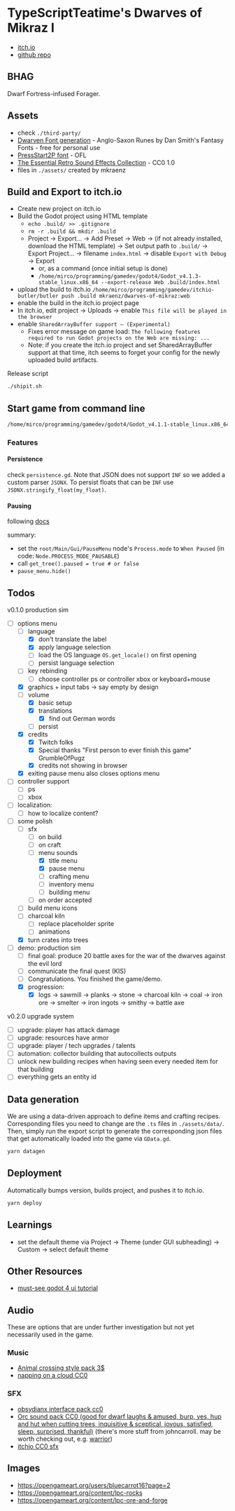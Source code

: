 # TypeScriptTeatime's Dwarves of Mikraz I

- [itch.io](https://mkraenz.itch.io/dwarves-of-mikraz)
- [github repo](https://github.com/mkraenz/dwarves-of-mikraz-1)

## BHAG

Dwarf Fortress-infused Forager.

## Assets

- check `./third-party/`
- [Dwarven Font generation](https://www.fontspace.com/category/dwarven) - Anglo-Saxon Runes by Dan Smith's Fantasy Fonts - free for personal use
- [PressStart2P font](https://fonts.google.com/specimen/Press+Start+2P) - OFL
- [The Essential Retro Sound Effects Collection](https://opengameart.org/content/512-sound-effects-8-bit-style) - CC0 1.0
- files in `./assets/` created by mkraenz

## Build and Export to itch.io

- Create new project on itch.io
- Build the Godot project using HTML template
  - `echo .build/ >> .gitignore`
  - `rm -r .build && mkdir .build`
  - Project -> Export... -> Add Preset -> Web -> (if not already installed, download the HTML template) -> Set output path to `.build/` -> Export Project... -> filename `index.html` -> disable `Export with Debug` -> Export
    - or, as a command (once initial setup is done)
    - `/home/mirco/programming/gamedev/godot4/Godot_v4.1.3-stable_linux.x86_64 --export-release Web .build/index.html`
- upload the build to itch.io `/home/mirco/programming/gamedev/itchio-butler/butler push .build mkraenz/dwarves-of-mikraz:web`
- enable the build in the itch.io project page
- In itch.io, edit project -> Uploads -> enable `This file will be played in the browser`
- enable `SharedArrayBuffer support — (Experimental)`
  - Fixes error message on game load: `The following features required to run Godot projects on the Web are missing: ...`
  - Note: if you create the itch.io project and set SharedArrayBuffer support at that time, itch seems to forget your config for the newly uploaded build artifacts.

Release script

```sh
./shipit.sh
```

## Start game from command line

```sh
/home/mirco/programming/gamedev/godot4/Godot_v4.1.1-stable_linux.x86_64 .
```

### Features

#### Persistence

check `persistence.gd`. Note that JSON does not support `INF` so we added a custom parser `JSONX`. To persist floats that can be `INF` use `JSONX.stringify_float(my_float)`.

#### Pausing

following [docs](https://docs.godotengine.org/en/stable/tutorials/scripting/pausing_games.html)

summary:

- set the `root/Main/Gui/PauseMenu` node's `Process.mode` to `When Paused` (in code: `Node.PROCESS_MODE_PAUSABLE`)
- call `get_tree().paused = true # or false`
- `pause_menu.hide()`

## Todos

v0.1.0 production sim

- [ ] options menu
  - [ ] language
    - [x] don't translate the label
    - [x] apply language selection
    - [ ] load the OS language `OS.get_locale()` on first opening
    - [ ] persist language selection
  - [ ] key rebinding
    - [ ] choose controller ps or controller xbox or keyboard+mouse
  - [x] graphics + input tabs -> say empty by design
  - [ ] volume
    - [x] basic setup
    - [x] translations
      - [x] find out German words
    - [ ] persist
  - [x] credits
    - [x] Twitch folks
    - [x] Special thanks "First person to ever finish this game" GrumbleOfPugz
    - [x] credits not showing in browser
  - [x] exiting pause menu also closes options menu
- [ ] controller support
  - [ ] ps
  - [ ] xbox
- [ ] localization:
  - [ ] how to localize content?
- [ ] some polish
  - [ ] sfx
    - [ ] on build
    - [ ] on craft
    - [ ] menu sounds
      - [x] title menu
      - [x] pause menu
      - [ ] crafting menu
      - [ ] inventory menu
      - [ ] building menu
    - [ ] on order accepted
  - [ ] build menu icons
  - [ ] charcoal kiln
    - [ ] replace placeholder sprite
    - [ ] animations
  - [x] turn crates into trees
- [ ] demo: production sim
  - [ ] final goal: produce 20 battle axes for the war of the dwarves against the evil lord
  - [ ] communicate the final quest (KIS)
  - [ ] Congratulations. You finished the game/demo.
  - [x] progression:
    - [x] logs -> sawmill -> planks -> stone -> charcoal kiln -> coal -> iron ore -> smelter -> iron ingots -> smithy -> battle axe

v0.2.0 upgrade system

- [ ] upgrade: player has attack damage
- [ ] upgrade: resources have armor
- [ ] upgrade: player / tech upgrades / talents
- [ ] automation: collector building that autocollects outputs
- [ ] unlock new building recipes when having seen every needed item for that building
- [ ] everything gets an entity id

## Data generation

We are using a data-driven approach to define items and crafting recipes. Corresponding files you need to change are the `.ts` files in `./assets/data/`. Then, simply run the export script to generate the corresponding json files that get automatically loaded into the game via `GData.gd`.

```sh
yarn datagen
```

## Deployment

Automatically bumps version, builds project, and pushes it to itch.io.

```sh
yarn deploy
```

## Learnings

- set the default theme via Project -> Theme (under GUI subheading) -> Custom -> select default theme

## Other Resources

- [must-see godot 4 ui tutorial](https://www.youtube.com/watch?v=1_OFJLyqlXI)

## Audio

These are options that are under further investigation but not yet necessarily used in the game.

### Music

- [Animal crossing style pack 3$](https://alexcook.itch.io/relaxing-pack)
- [napping on a cloud CC0](https://opengameart.org/content/napping-on-a-cloud)

### SFX

- [obsydianx interface pack cc0](https://obsydianx.itch.io/interface-sfx-pack-1)
- [Orc sound pack CC0 (good for dwarf laughs & amused, burp, yes, hup and hut when cutting trees, inquisitive & sceptical, joyous, satisfied, sleep, surprised, thankful)](https://johncarroll.itch.io/orc-voice-pack) (there's more stuff from johncarroll. may be worth checking out, e.g. [warrior](https://johncarroll.itch.io/warrior-voice-pack))
- [itchio CC0 sfx](https://itch.io/game-assets/assets-cc0/tag-sound-effects)

## Images

- <https://opengameart.org/users/bluecarrot16?page=2>
- <https://opengameart.org/content/lpc-rocks>
- <https://opengameart.org/content/lpc-ore-and-forge>
